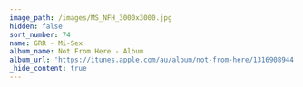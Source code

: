 ```yaml
---
image_path: /images/MS_NFH_3000x3000.jpg
hidden: false
sort_number: 74
name: GRR - Mi-Sex
album_name: Not From Here - Album
album_url: 'https://itunes.apple.com/au/album/not-from-here/1316908944'
_hide_content: true
---
```


